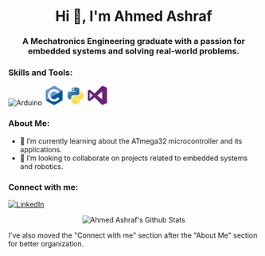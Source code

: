 <!-- Header -->
<h1 align="center" data-aos="fade-down">Hi 👋, I'm Ahmed Ashraf</h1>
<h3 align="center" data-aos="fade-up">A Mechatronics Engineering graduate with a passion for embedded systems and solving real-world problems.</h3>
<!-- Skills -->
<h3 align="left">Skills and Tools:</h3>
<p align="left">
  <img src="https://cdn.worldvectorlogo.com/logos/arduino-1.svg" alt="Arduino" width="40" height="40"/>
  <img src="https://raw.githubusercontent.com/devicons/devicon/master/icons/c/c-original.svg" alt="C programming language" width="40" height="40"/>
  <img src="https://raw.githubusercontent.com/devicons/devicon/master/icons/python/python-original.svg" alt="Python" width="40" height="40"/>
  <img src="https://raw.githubusercontent.com/devicons/devicon/master/icons/visualstudio/visualstudio-plain.svg" alt="Visual Studio" width="40" height="40"/>
</p>
<!-- About Me -->
<h3 align="left">About Me:</h3>
<ul>
  <li>🌱 I’m currently learning about the ATmega32 microcontroller and its applications.</li>
  <li>👯 I’m looking to collaborate on projects related to embedded systems and robotics.</li>
</ul>
<!-- Connect with me -->
<h3 align="left">Connect with me:</h3>
<p align="left">
  <a href="https://www.linkedin.com/in/ahmed-ashraf-b83946208/" target="_blank"><img src="https://raw.githubusercontent.com/rahuldkjain/github-profile-readme-generator/master/src/images/icons/Social/linked-in-alt.svg" alt="LinkedIn" height="30" width="40"></a>
</p>
<!-- Github Stats -->
<p align="center">
  <img src="https://github-readme-stats.vercel.app/api?username=0ahmedashraf&show_icons=true&theme=vue-dark" alt="Ahmed Ashraf's Github Stats" />
</p> 
I've also moved the "Connect with me" section after the "About Me" section for better organization.
